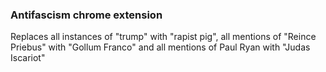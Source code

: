 ### Antifascism chrome extension

Replaces all instances of "trump" with "rapist pig", all mentions of "Reince Priebus" with "Gollum Franco" and all mentions of Paul Ryan with "Judas Iscariot"
